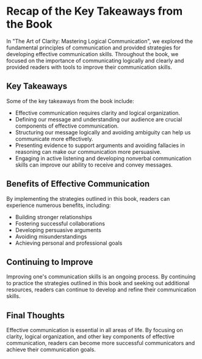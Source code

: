Recap of the Key Takeaways from the Book
====================================================

In "The Art of Clarity: Mastering Logical Communication", we explored the fundamental principles of communication and provided strategies for developing effective communication skills. Throughout the book, we focused on the importance of communicating logically and clearly and provided readers with tools to improve their communication skills.

Key Takeaways
-------------

Some of the key takeaways from the book include:

* Effective communication requires clarity and logical organization.
* Defining our message and understanding our audience are crucial components of effective communication.
* Structuring our message logically and avoiding ambiguity can help us communicate more effectively.
* Presenting evidence to support arguments and avoiding fallacies in reasoning can make our communication more persuasive.
* Engaging in active listening and developing nonverbal communication skills can improve our ability to receive and convey messages.

Benefits of Effective Communication
-----------------------------------

By implementing the strategies outlined in this book, readers can experience numerous benefits, including:

* Building stronger relationships
* Fostering successful collaborations
* Developing persuasive arguments
* Avoiding misunderstandings
* Achieving personal and professional goals

Continuing to Improve
---------------------

Improving one's communication skills is an ongoing process. By continuing to practice the strategies outlined in this book and seeking out additional resources, readers can continue to develop and refine their communication skills.

Final Thoughts
--------------

Effective communication is essential in all areas of life. By focusing on clarity, logical organization, and other key components of effective communication, readers can become more successful communicators and achieve their communication goals.
